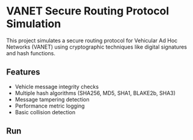 # VANET Secure Routing Protocol Simulation

This project simulates a secure routing protocol for Vehicular Ad Hoc Networks (VANET) using cryptographic techniques like digital signatures and hash functions.

## Features
- Vehicle message integrity checks
- Multiple hash algorithms (SHA256, MD5, SHA1, BLAKE2b, SHA3)
- Message tampering detection
- Performance metric logging
- Basic collision detection

## Run
